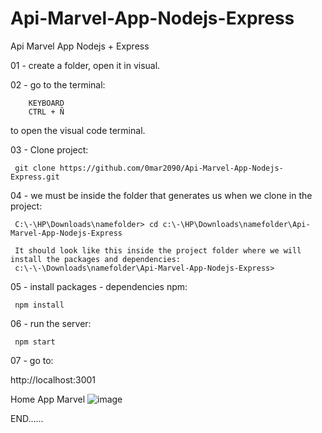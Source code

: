 # Api-Marvel-App-Nodejs-Express
Api Marvel App Nodejs + Express

01 - create a folder, open it in visual.

02 - go to the terminal:

        KEYBOARD
        CTRL + Ñ

to open the visual code terminal.

03 - Clone project:

     git clone https://github.com/0mar2090/Api-Marvel-App-Nodejs-Express.git
     
     
04 - we must be inside the folder that generates us when we clone in the project:

     C:\-\HP\Downloads\namefolder> cd c:\-\HP\Downloads\namefolder\Api-Marvel-App-Nodejs-Express  
     
     It should look like this inside the project folder where we will install the packages and dependencies:
     c:\-\-\Downloads\namefolder\Api-Marvel-App-Nodejs-Express>
     
05 - install packages - dependencies  npm:
 
     npm install

06 - run the server:
    
     npm start

07 - go to:

http://localhost:3001

Home App Marvel
![image](https://user-images.githubusercontent.com/81777537/150466928-79538ae9-28f3-4ee8-90bd-d0daff662686.png)


END......
